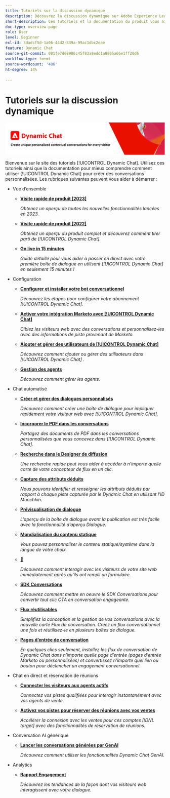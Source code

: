 ```yaml
---
title: Tutoriels sur la discussion dynamique
description: Découvrez la discussion dynamique sur Adobe Experience League. Utilisez ces tutoriels et la documentation pour mieux comprendre comment utiliser la discussion dynamique afin de créer des conversations personnalisées.
short-description: Ces tutoriels et la documentation du produit vous aideront à mieux comprendre comment utiliser Dynamic Chat.
doc-type: overview-page
role: User
level: Beginner
exl-id: 3dadcf5d-1a06-44d2-839a-99ac1dbc2eae
feature: Dynamic Chat
source-git-commit: 081fe7d08986c45f83a8edd1a0805a66e1ff20d6
workflow-type: tm+mt
source-wordcount: '486'
ht-degree: 14%

---
```


# Tutoriels sur la discussion dynamique

![](assets/dynamic-chat-header.png)

Bienvenue sur le site des tutoriels [!UICONTROL Dynamic Chat]. Utilisez ces tutoriels ainsi que la documentation pour mieux comprendre comment utiliser [!UICONTROL Dynamic Chat] pour créer des conversations personnalisées. Les rubriques suivantes peuvent vous aider à démarrer :

* Vue d’ensemble
   * **[Visite rapide de produit [2023]](product-tour.md)**

     *Obtenez un aperçu de toutes les nouvelles fonctionnalités lancées en 2023.*
   * **[Visite rapide de produit [2022]](product-tour.md)**

     *Obtenez un aperçu du produit complet et découvrez comment tirer parti de [!UICONTROL Dynamic Chat].*
   * **[Go live in 15 minutes](go-live-in-15-minutes.md)**

     *Guide détaillé pour vous aider à passer en direct avec votre première boîte de dialogue en utilisant [!UICONTROL Dynamic Chat] en seulement 15 minutes !*
* Configuration
   * **[Configurer et installer votre bot conversationnel](setup.md)**

     *Découvrez les étapes pour configurer votre abonnement [!UICONTROL Dynamic Chat].*
   * **[Activer votre intégration Marketo avec [!UICONTROL Dynamic Chat]](marketo-integration.md)**

     *Ciblez les visiteurs web avec des conversations et personnalisez-les avec des informations de piste provenant de Marketo.*
   * **[Ajouter et gérer des utilisateurs de [!UICONTROL Dynamic Chat]](user-management.md)**

     *Découvrez comment ajouter ou gérer des utilisateurs dans [!UICONTROL Dynamic Chat] .*
   * **[Gestion des agents](agent-management.md)**

     *Découvrez comment gérer les agents.*
* Chat automatisé
   * **[Créer et gérer des dialogues personnalisés](dialogue-management.md)**

     *Découvrez comment créer une boîte de dialogue pour impliquer rapidement votre visiteur web avec [!UICONTROL Dynamic Chat].*
   * **[Incorporer le PDF dans les conversations](document-cloud-integration.md)**

     *Partagez des documents de PDF dans les conversations personnalisées que vous concevez dans [!UICONTROL Dynamic Chat].*
   * **[Recherche dans le Designer de diffusion](search-in-stream-designer.md)**

     *Une recherche rapide peut vous aider à accéder à n’importe quelle carte de votre concepteur de flux en un clic.*
   * **[Capture des attributs déduits](capture-inferred-attributes.md)**

     *Nous pouvons identifier et renseigner les attributs déduits par rapport à chaque piste capturée par le Dynamic Chat en utilisant l’ID Munchkin.*
   * **[Prévisualisation de dialogue](dialogue-preview.md)**

     *L’aperçu de la boîte de dialogue avant la publication est très facile avec la fonctionnalité d’aperçu Dialogue.*
   * **[Mondialisation du contenu statique](globalization-of-static-content.md)**

     *Vous pouvez personnaliser le contenu statique/système dans la langue de votre choix.*
   * **[&#128279;](conversational-forms.md)**

     *Découvrez comment interagir avec les visiteurs de votre site web immédiatement après qu&#39;ils ont rempli un formulaire.*
   * **[SDK Conversations](conversations-sdk.md)**

     *Découvrez comment mettre en oeuvre le SDK Conversations pour convertir tout clic CTA en conversation engageante.*
   * **[Flux réutilisables](reusable-flows.md)**

     *Simplifiez la conception et la gestion de vos conversations avec la nouvelle carte Flux de conversation. Créez un flux conversationnel une fois et réutilisez-le en plusieurs boîtes de dialogue.*
   * **[Pages d’entrée de conversation](conversational-landing-pages.md)**

     *En quelques clics seulement, installez les flux de conversation de Dynamic Chat dans n’importe quelle page d’entrée (pages d’entrée Marketo ou personnalisées) et convertissez n’importe quel lien ou bouton pour déclencher un engagement conversationnel.*
* Chat en direct et réservation de réunions
   * **[Connecter les visiteurs aux agents actifs](connect-visitors-to-live-agents.md)**

     *Connectez vos pistes qualifiées pour interagir instantanément avec vos agents de vente.*
   * **[Activez vos pistes pour réserver des réunions avec vos ventes](meeting-booking.md)**

     *Accélérer la connexion avec les ventes pour ces comptes [!DNL target] avec des fonctionnalités de réservation de réunions.*
* Conversation AI générique
   * **[Lancer les conversations générées par GenAI](gen-ai-features.md)**

     *Découvrez comment utiliser les fonctionnalités Dynamic Chat GenAI.*
* Analytics
   * **[Rapport Engagement](engagement-report.md)**

     *Découvrez les tendances de la façon dont vos visiteurs web interagissent avec votre dialogue.*
